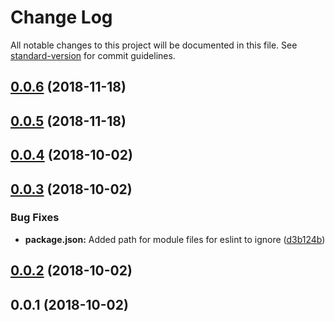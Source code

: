 # Change Log

All notable changes to this project will be documented in this file. See [standard-version](https://github.com/conventional-changelog/standard-version) for commit guidelines.

<a name="0.0.6"></a>
## [0.0.6](https://github.com/davidroyer/wpapi-js/compare/v0.0.5...v0.0.6) (2018-11-18)



<a name="0.0.5"></a>
## [0.0.5](https://github.com/davidroyer/wpapi-js/compare/v0.0.4...v0.0.5) (2018-11-18)



<a name="0.0.4"></a>
## [0.0.4](https://github.com/davidroyer/wpapi-js/compare/v0.0.3...v0.0.4) (2018-10-02)



<a name="0.0.3"></a>
## [0.0.3](https://github.com/davidroyer/wpapi-js/compare/v0.0.2...v0.0.3) (2018-10-02)


### Bug Fixes

* **package.json:** Added path for module files for eslint to ignore ([d3b124b](https://github.com/davidroyer/wpapi-js/commit/d3b124b))



<a name="0.0.2"></a>
## [0.0.2](https://github.com/davidroyer/wpapi-js/compare/v0.0.1...v0.0.2) (2018-10-02)



<a name="0.0.1"></a>
## 0.0.1 (2018-10-02)
